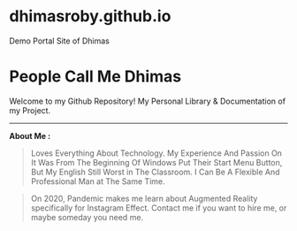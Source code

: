 # dhimasroby.github.io
Demo Portal Site of Dhimas

# People Call Me Dhimas
Welcome to my Github Repository!
My Personal Library & Documentation of my Project.

------------



**About Me :**
> Loves Everything About Technology.
My Experience And Passion On It Was From The Beginning Of Windows Put Their Start Menu Button, But My English Still Worst in The Classroom. 
I Can Be A Flexible And Professional Man at The Same Time.

> On 2020, Pandemic makes me learn about Augmented Reality specifically for Instagram Effect. Contact me if you want to hire me, or maybe someday you need me.


